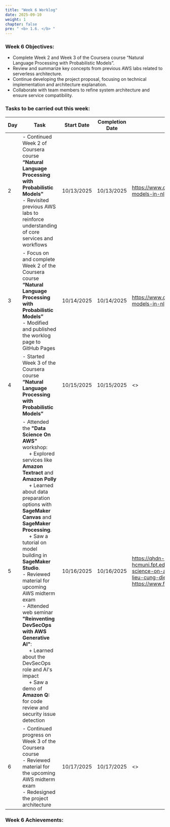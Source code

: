 ```yaml
---
title: "Week 6 Worklog"
date: 2025-09-10
weight: 1
chapter: false
pre: " <b> 1.6. </b> "
---
```


### Week 6 Objectives:

- Complete Week 2 and Week 3 of the Coursera course “Natural Language Processing with Probabilistic Models”.
- Review and summarize key concepts from previous AWS labs related to serverless architecture.
- Continue developing the project proposal, focusing on technical implementation and architecture explanation.
- Collaborate with team members to refine system architecture and ensure service compatibility.

### Tasks to be carried out this week:

| Day | Task                                                                                                                                                                                                  | Start Date | Completion Date | Reference Material                                           |
| --- | ----------------------------------------------------------------------------------------------------------------------------------------------------------------------------------------------------- | ---------- | --------------- | ------------------------------------------------------------ |
| 2   | - Continued Week 2 of Coursera course **“Natural Language Processing with Probabilistic Models”** <br> - Revisited previous AWS labs to reinforce understanding of core services and workflows | 10/13/2025 | 10/13/2025      | <https://www.coursera.org/learn/probabilistic-models-in-nlp> |
| 3   | -  Focus on and complete Week 2 of the Coursera course **“Natural Language Processing with Probabilistic Models”** <br> - Modified and published the worklog page to GitHub Pages	                                                                                                                                                                                      | 10/14/2025 | 10/14/2025      | <https://www.coursera.org/learn/probabilistic-models-in-nlp>                                                           |
| 4   | - Started Week 3 of the Coursera course **“Natural Language Processing with Probabilistic Models”**                                                                                                                                                                                       | 10/15/2025 | 10/15/2025      | <>                                                           |
| 5   | - Attended the **"Data Science On AWS"** workshop: <br>&emsp; + Explored services like **Amazon Textract** and **Amazon Polly** <br>&emsp; + Learned about data preparation options with **SageMaker Canvas** and **SageMaker Processing**. <br>&emsp; + Saw a tutorial on model building in **SageMaker Studio**. <br> - Reviewed material for upcoming AWS midterm exam <br> - Attended web seminar **"Reinventing DevSecOps with AWS Generative AI"**: <br>&emsp; + Learned about the DevSecOps role and AI's impact <br>&emsp; + Saw a demo of **Amazon Q:** for code review and security issue detection                                                                                                                                                                                       | 10/16/2025 | 10/16/2025      | <https://qhdn-hcmuni.fpt.edu.vn/2025/10/13/workshop-data-science-on-aws-mo-khoa-suc-manh-du-lieu-cung-dien-toan-dam-may/> <br> <https://www.facebook.com/share/v/1BnNV19jPs/>                                                           |
| 6   | - Continued progress on Week 3 of the Coursera course <br> - Reviewed material for the upcoming AWS midterm exam <br> - Redesigned the project architecture                                                                                                                                                                                     | 10/17/2025 | 10/17/2025      | <>                                                           |

### Week 6 Achievements:
